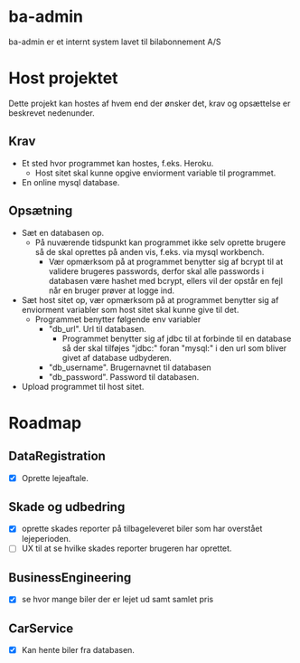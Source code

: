 # ba-admin
ba-admin er et internt system lavet til bilabonnement A/S

# Host projektet
Dette projekt kan hostes af hvem end der ønsker det, krav og opsættelse er beskrevet nedenunder.

## Krav
- Et sted hvor programmet kan hostes, f.eks. Heroku.
  - Host sitet skal kunne opgive enviorment variable til programmet.
- En online mysql database.

## Opsætning
- Sæt en databasen op.
  - På nuværende tidspunkt kan programmet ikke selv oprette brugere så de skal oprettes på anden vis, f.eks. via mysql workbench.
    - Vær opmærksom på at programmet benytter sig af bcrypt til at validere brugeres passwords, derfor skal alle passwords i databasen være hashet med bcrypt, ellers vil der opstår en fejl når en bruger prøver at logge ind.
- Sæt host sitet op, vær opmærksom på at programmet benytter sig af enviorment variabler som host sitet skal kunne give til det.
  - Programmet benytter følgende env variabler
    - "db_url". Url til databasen.
      - Programmet benytter sig af jdbc til at forbinde til en database så der skal tilføjes "jdbc:" foran "mysql:" i den url som bliver givet af database udbyderen.
    - "db_username". Brugernavnet til databasen
    - "db_password". Password til databasen.
- Upload programmet til host sitet.

# Roadmap
## DataRegistration 
- [X] Oprette lejeaftale.
## Skade og udbedring 
- [X] oprette skades reporter på tilbageleveret biler som har overstået lejeperioden.
- [ ] UX til at se hvilke skades reporter brugeren har oprettet.
## BusinessEngineering 
- [X] se hvor mange biler der er lejet ud samt samlet pris
## CarService
- [X] Kan hente biler fra databasen.
